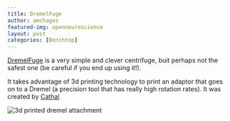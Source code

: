 ```yaml
---
title: DremelFuge
author: amchagas
featured-img: openneuroscience
layout: post
categories: [Benchtop]
---
```


[DremelFuge](https://www.thingiverse.com/thing:1483) is a very simple and clever centrifuge, buit perhaps not the safest one (be careful if you end up using it!).

It takes advantage of 3d printing technology to print an adaptor that goes on to a Dremel (a precision tool that has really high rotation rates). It was created by [Cathal](https://www.thingiverse.com/cathalgarvey/about)

![3d printed dremel attachment](https://cdn.thingiverse.com/renders/ff/74/4c/b2/c4/2009-12-30-023824_display_large_preview_featured.jpg "DremelFuge")
